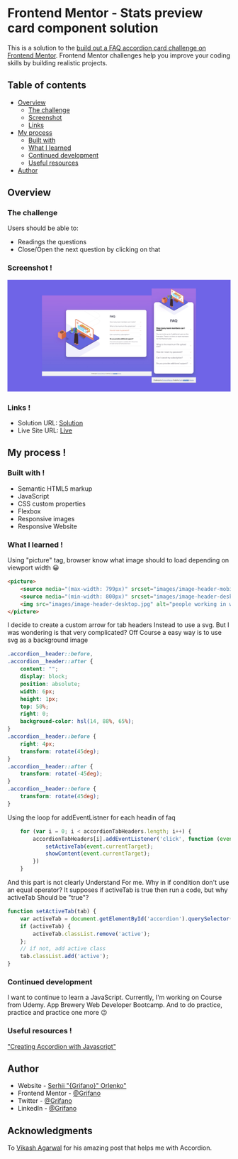 # Frontend Mentor - Stats preview card component solution

This is a solution to the [build out a FAQ accordion card challenge on Frontend Mentor](https://www.frontendmentor.io/challenges/faq-accordion-card-XlyjD0Oam/hub/faq-accordion-card-iXayDDWmd). Frontend Mentor challenges help you improve your coding skills by building realistic projects. 

## Table of contents

- [Overview](#overview)
  - [The challenge](#the-challenge)
  - [Screenshot](#screenshot)
  - [Links](#links)
- [My process](#my-process)
  - [Built with](#built-with)
  - [What I learned](#what-i-learned)
  - [Continued development](#continued-development)
  - [Useful resources](#useful-resources)
- [Author](#author)
<!-- - [Acknowledgments](#acknowledgments) -->

## Overview

### The challenge

Users should be able to:

- Readings the questions
- Close/Open the next question by clicking on that

### Screenshot !

![](./images/ScreenShot.jpg)

### Links !

- Solution URL: [Solution](https://www.frontendmentor.io/solutions/htmlandcss-javascript-faq-component-mluOgfvAf)
- Live Site URL: [Live](https://grifano.github.io/FrontendMentor__FAQ-accordion/)

## My process !

### Built with !

- Semantic HTML5 markup
- JavaScript
- CSS custom properties
- Flexbox
- Responsive images
- Responsive Website

### What I learned !

Using "picture" tag, browser know what image should to load depending on viewport width 😀

```html
<picture>
	<source media="(max-width: 799px)" srcset="images/image-header-mobile.jpg">
	<source media="(min-width: 800px)" srcset="images/image-header-desktop.jpg">
	<img src="images/image-header-desktop.jpg" alt="people working in workspace">
</picture>
```
I decide to create a custom arrow for tab headers Instead to use a svg. But I was wondering is that very complicated? Off Course a easy way is to use svg as a background image
```css
.accordion__header::before,
.accordion__header::after {
	content: "";
	display: block;
	position: absolute;
	width: 6px;
	height: 1px;
	top: 50%;
	right: 0;
	background-color: hsl(14, 88%, 65%);
}
.accordion__header::before {
	right: 4px;
	transform: rotate(45deg);
}
.accordion__header::after {
	transform: rotate(-45deg);
}
.accordion__header::before {
	transform: rotate(45deg);
}
```
Using the loop for addEventListner for each headin of faq
```js
	for (var i = 0; i < accordionTabHeaders.length; i++) {
		accordionTabHeaders[i].addEventListener('click', function (event) {
			setActiveTab(event.currentTarget);
			showContent(event.currentTarget);
		})
	}
```
And this part is not clearly Understand For me. Why in if condition don't use an equal operator? It supposes if activeTab is true then run a code, but why activeTab Should be "true"? 
```js
function setActiveTab(tab) {
	var activeTab = document.getElementById('accordion').querySelector('.active');
	if (activeTab) {
		activeTab.classList.remove('active');
	};
	// if not, add active class
	tab.classList.add('active');
}
```

### Continued development

I want to continue to learn a JavaScript. Currently, I'm working on Course from Udemy. App Brewery Web Developer Bootcamp. And to do practice, practice and practice one more 😉

### Useful resources !

["Creating Accordion with Javascript"](https://medium.com/@vikash20186/creating-accordion-with-javascript-a33743655474)


## Author

- Website - [Serhii "{Grifano}" Orlenko"](https://grifano.webflow.io/)
- Frontend Mentor - [@Grifano](https://www.frontendmentor.io/profile/Grifano)
- Twitter - [@Grifano](https://twitter.com/OrlenkoSerhii)
- LinkedIn - [@Grifano](https://www.linkedin.com/in/serhii-orlenko-44aaa4a3/)

## Acknowledgments

To [Vikash Agarwal](https://medium.com/@vikash20186) for his amazing post that helps me with Accordion.
